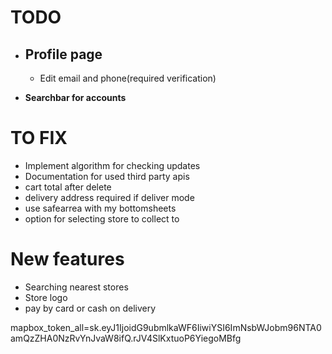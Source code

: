 # TODO
- ## Profile page
    - Edit email and phone(required verification)

- **Searchbar for accounts**
# TO FIX
- Implement algorithm for checking updates
- Documentation for used third party apis 
- cart total after delete
- delivery address required if deliver mode
- use safearrea with my bottomsheets
- option for selecting store to collect to

# New features
- Searching nearest stores
- Store logo
- pay by card or cash on delivery


mapbox_token_all=sk.eyJ1IjoidG9ubmlkaWF6IiwiYSI6ImNsbWJobm96NTA0amQzZHA0NzRvYnJvaW8ifQ.rJV4SlKxtuoP6YiegoMBfg